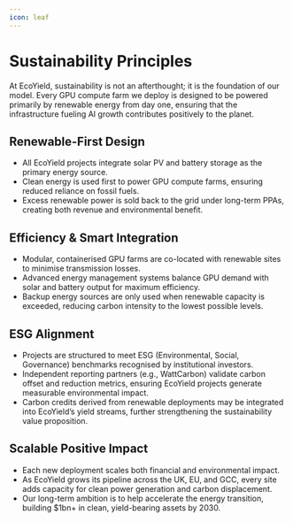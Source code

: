 ```yaml
---
icon: leaf
---
```


# Sustainability Principles

At EcoYield, sustainability is not an afterthought; it is the foundation of our model. Every GPU compute farm we deploy is designed to be powered primarily by renewable energy from day one, ensuring that the infrastructure fueling AI growth contributes positively to the planet.

## Renewable-First Design

* All EcoYield projects integrate solar PV and battery storage as the primary energy source.
* Clean energy is used first to power GPU compute farms, ensuring reduced reliance on fossil fuels.
* Excess renewable power is sold back to the grid under long-term PPAs, creating both revenue and environmental benefit.

## Efficiency & Smart Integration

* Modular, containerised GPU farms are co-located with renewable sites to minimise transmission losses.
* Advanced energy management systems balance GPU demand with solar and battery output for maximum efficiency.
* Backup energy sources are only used when renewable capacity is exceeded, reducing carbon intensity to the lowest possible levels.

## ESG Alignment

* Projects are structured to meet ESG (Environmental, Social, Governance) benchmarks recognised by institutional investors.
* Independent reporting partners (e.g., WattCarbon) validate carbon offset and reduction metrics, ensuring EcoYield projects generate measurable environmental impact.
* Carbon credits derived from renewable deployments may be integrated into EcoYield’s yield streams, further strengthening the sustainability value proposition.

## Scalable Positive Impact

* Each new deployment scales both financial and environmental impact.
* As EcoYield grows its pipeline across the UK, EU, and GCC, every site adds capacity for clean power generation and carbon displacement.
* Our long-term ambition is to help accelerate the energy transition, building $1bn+ in clean, yield-bearing assets by 2030.
